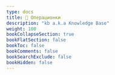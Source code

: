 ```yaml
---
type: docs
title: 💽 Операционки
description: "kb a.k.a Knowledge Base"
weight: 100
bookCollapseSection: true
bookFlatSection: false
bookToc: false
bookComments: false
bookSearchExclude: false
bookHidden: false
---
```


